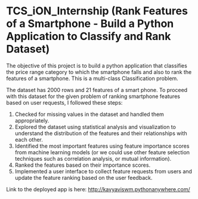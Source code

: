 # TCS_iON_Internship (Rank Features of a Smartphone - Build a Python Application to Classify and Rank Dataset)  

The objective of this project is to build a python application that classifies the price range category to which the smartphone falls and also to rank the features of a smartphone. This is a multi-class Classification problem.  

The dataset has 2000 rows and 21 features of a smart phone. To proceed with this dataset for the given problem of ranking smartphone features based on user requests, I followed these steps:  

1. Checked for missing values in the dataset and handled them appropriately.  
2. Explored the dataset using statistical analysis and visualization to understand the distribution of the features and their relationships with each other.  
3. Identified the most important features using feature importance scores from machine learning models (or we could use other feature selection techniques such as correlation analysis, or mutual information).  
4. Ranked the features based on their importance scores.  
5. Implemented a user interface to collect feature requests from users and update the feature ranking based on the user feedback.  

Link to the deployed app is here: http://kavyaviswm.pythonanywhere.com/

